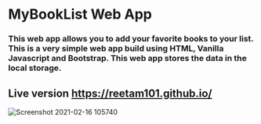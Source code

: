 # MyBookList Web App
### This web app allows you to add your favorite books to your list. This is a very simple web app build using HTML, Vanilla Javascript and Bootstrap. This web app stores the data in the local storage.

## Live version https://reetam101.github.io/

![Screenshot 2021-02-16 105740](https://user-images.githubusercontent.com/59496980/108022151-0642e100-7046-11eb-969f-f552864534ca.jpg)
